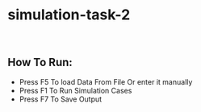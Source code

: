 # simulation-task-2
<br>
<h2>How To Run:</h2>
<P><ul>
  <li>Press F5 To load Data From File Or enter it manually</li>
  <li>Press F1 To Run Simulation Cases</li>
  <li>Press F7 To Save Output</li>
  </ul></p>
